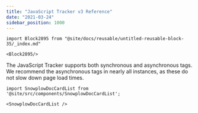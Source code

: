 ```yaml
---
title: "JavaScript Tracker v3 Reference"
date: "2021-03-24"
sidebar_position: 1000
---
```


```mdx-code-block
import Block2895 from "@site/docs/reusable/untitled-reusable-block-35/_index.md"

<Block2895/>
```

The JavaScript Tracker supports both synchronous and asynchronous tags. We recommend the asynchronous tags in nearly all instances, as these do not slow down page load times.

```mdx-code-block
import SnowplowDocCardList from '@site/src/components/SnowplowDocCardList';

<SnowplowDocCardList />
```
